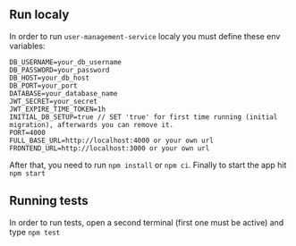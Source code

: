 ## 

## Run localy
In order to run `user-management-service` localy you must define these env variables:

```
DB_USERNAME=your_db_username
DB_PASSWORD=your_password
DB_HOST=your_db_host
DB_PORT=your_port
DATABASE=your_database_name
JWT_SECRET=your_secret
JWT_EXPIRE_TIME_TOKEN=1h
INITIAL_DB_SETUP=true // SET 'true' for first time running (initial migration), afterwards you can remove it.
PORT=4000
FULL_BASE_URL=http://localhost:4000 or your own url
FRONTEND_URL=http://localhost:3000 or your own url
```

After that, you need to run `npm install` or `npm ci`. Finally to start the app hit `npm start`

## Running tests

In order to run tests, open a second terminal (first one must be active) and type `npm test`

